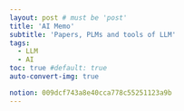 ```yaml
---
layout: post # must be 'post'
title: 'AI Memo'
subtitle: 'Papers, PLMs and tools of LLM'
tags:
  - LLM
  - AI
toc: true #default: true
auto-convert-img: true

notion: 009dcf743a8e40cca778c55251123a9b
---
```

